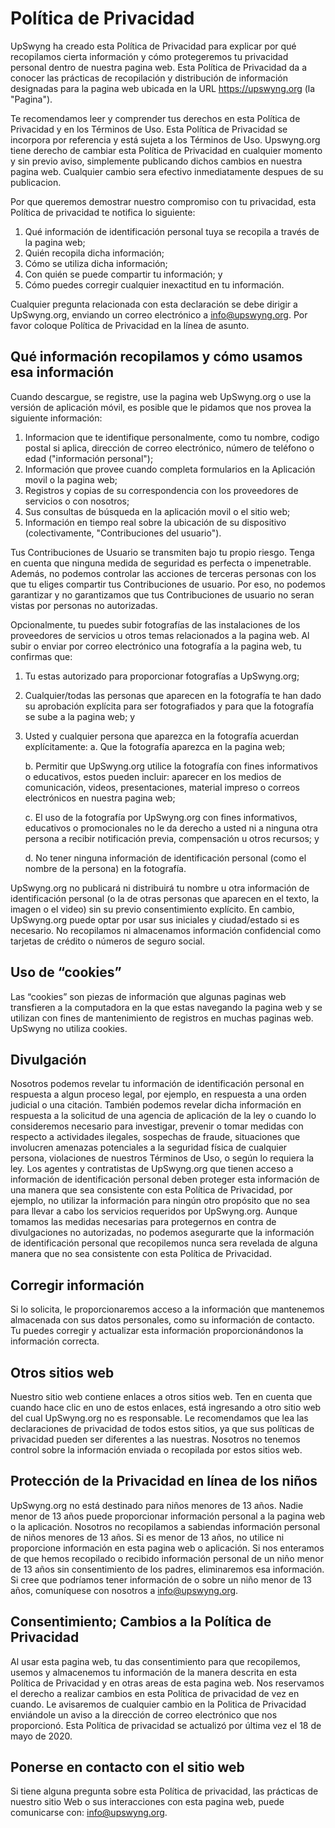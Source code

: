 # Política de Privacidad

UpSwyng ha creado esta Política de Privacidad para explicar por qué recopilamos cierta información y cómo protegeremos tu privacidad personal dentro de nuestra pagina web. Esta Política de Privacidad da a conocer las prácticas de recopilación y distribución de información designadas para la pagina web ubicada en la URL https://upswyng.org (la "Pagina").

Te recomendamos leer y comprender tus derechos en esta Política de Privacidad y en los Términos de Uso. Esta Política de Privacidad se incorpora por referencia y está sujeta a los Términos de Uso. Upswyng.org tiene derecho de cambiar esta Política de Privacidad en cualquier momento y sin previo aviso, simplemente publicando dichos cambios en nuestra pagina web. Cualquier cambio sera efectivo inmediatamente despues de su publicacion.

Por que queremos demostrar nuestro compromiso con tu privacidad, esta Política de privacidad te notifica lo siguiente:

1. Qué información de identificación personal tuya se recopila a través de la pagina web;
2. Quién recopila dicha información;
3. Cómo se utiliza dicha información;
4. Con quién se puede compartir tu información; y
5. Cómo puedes corregir cualquier inexactitud en tu información.

Cualquier pregunta relacionada con esta declaración se debe dirigir a UpSwyng.org, enviando un correo electrónico a info@upswyng.org. Por favor coloque Política de Privacidad en la línea de asunto.

## Qué información recopilamos y cómo usamos esa información

Cuando descargue, se registre, use la pagina web UpSwyng.org o use la versión de aplicación móvil, es posible que le pidamos que nos provea la siguiente información:

1. Informacion que te identifique personalmente, como tu nombre, codigo postal si aplica, dirección de correo electrónico, número de teléfono o edad ("información personal");
2. Información que provee cuando completa formularios en la Aplicación movil o la pagina web;
3. Registros y copias de su correspondencia con los proveedores de servicios o con nosotros;
4. Sus consultas de búsqueda en la aplicación movil o el sitio web;
5. Información en tiempo real sobre la ubicación de su dispositivo (colectivamente, "Contribuciones del usuario").

Tus Contribuciones de Usuario se transmiten bajo tu propio riesgo. Tenga en cuenta que ninguna medida de seguridad es perfecta o impenetrable. Además, no podemos controlar las acciones de terceras personas con los que tu eliges compartir tus Contribuciones de usuario. Por eso, no podemos garantizar y no garantizamos que tus Contribuciones de usuario no seran vistas por personas no autorizadas.

Opcionalmente, tu puedes subir fotografías de las instalaciones de los proveedores de servicios u otros temas relacionados a la pagina web. Al subir o enviar por correo electrónico una fotografía a la pagina web, tu confirmas que:

1. Tu estas autorizado para proporcionar fotografías a UpSwyng.org;
2. Cualquier/todas las personas que aparecen en la fotografía te han dado su aprobación explícita para ser fotografiados y para que la fotografía se sube a la pagina web; y
3. Usted y cualquier persona que aparezca en la fotografía acuerdan explícitamente:
    a. Que la fotografía aparezca en la pagina web;
    
    b. Permitir que UpSwyng.org utilice la fotografía con fines informativos o educativos, estos pueden incluir: aparecer en los medios de comunicación, videos, presentaciones, material impreso o correos electrónicos en nuestra pagina web;

    c. El uso de la fotografía por UpSwyng.org con fines informativos, educativos o promocionales no le da derecho a usted ni a ninguna otra persona a recibir notificación previa, compensación u otros recursos; y

    d. No tener ninguna información de identificación personal (como el nombre de la persona) en la fotografía.

UpSwyng.org no publicará ni distribuirá tu nombre u otra información de identificación personal (o la de otras personas que aparecen en el texto, la imagen o el video) sin su previo consentimiento explícito. En cambio, UpSwyng.org puede optar por usar sus iniciales y ciudad/estado si es necesario. No recopilamos ni almacenamos información confidencial como tarjetas de crédito o números de seguro social.

## Uso de “cookies”

Las “cookies” son piezas de información que algunas paginas web transfieren a la computadora en la que estas navegando la pagina web y se utilizan con fines de mantenimiento de registros en muchas paginas web. UpSwyng no utiliza cookies.

## Divulgación 

Nosotros podemos revelar tu información de identificación personal en respuesta a algun proceso legal, por ejemplo, en respuesta a una orden judicial o una citación. También podemos revelar dicha información en respuesta a la solicitud de una agencia de aplicación de la ley o cuando lo consideremos necesario para investigar, prevenir o tomar medidas con respecto a actividades ilegales, sospechas de fraude, situaciones que involucren amenazas potenciales a la seguridad física de cualquier persona, violaciones de nuestros Términos de Uso, o según lo requiera la ley. Los agentes y contratistas de UpSwyng.org que tienen acceso a información de identificación personal deben proteger esta información de una manera que sea consistente con esta Política de Privacidad, por ejemplo, no utilizar la información para ningún otro propósito que no sea para llevar a cabo los servicios requeridos por UpSwyng.org. Aunque tomamos las medidas necesarias para protegernos en contra de divulgaciones no autorizadas, no podemos asegurarte que la información de identificación personal que recopilemos nunca sera revelada de alguna manera que no sea consistente con esta Política de Privacidad.

## Corregir información

Si lo solicita, le proporcionaremos acceso a la información que mantenemos almacenada con sus datos personales, como su información de contacto. Tu puedes corregir y actualizar esta información proporcionándonos la información correcta.

## Otros sitios web

Nuestro sitio web contiene enlaces a otros sitios web. Ten en cuenta que cuando hace clic en uno de estos enlaces, está ingresando a otro sitio web del cual UpSwyng.org no es responsable. Le recomendamos que lea las declaraciones de privacidad de todos estos sitios, ya que sus políticas de privacidad pueden ser diferentes a las nuestras. Nosotros no tenemos control sobre la información enviada o recopilada por estos sitios web.

## Protección de la Privacidad en línea de los niños

UpSwyng.org no está destinado para niños menores de 13 años. Nadie menor de 13 años puede proporcionar información personal a la pagina web o la aplicación. Nosotros no recopilamos a sabiendas información personal de niños menores de 13 años. Si es menor de 13 años, no utilice ni proporcione información en esta pagina web o aplicación. Si nos enteramos de que hemos recopilado o recibido información personal de un niño menor de 13 años sin consentimiento de los padres, eliminaremos esa información. Si cree que podríamos tener información de o sobre un niño menor de 13 años, comuníquese con nosotros a info@upswyng.org.

## Consentimiento; Cambios a la Política de Privacidad

Al usar esta pagina web, tu das consentimiento para que recopilemos, usemos y almacenemos tu información de la manera descrita en esta Política de Privacidad y en otras areas de esta pagina web. Nos reservamos el derecho a realizar cambios en esta Política de privacidad de vez en cuando. Le avisaremos de cualquier cambio en la Politica de Privacidad enviándole un aviso a la dirección de correo electrónico que nos proporcionó. Esta Política de privacidad se actualizó por última vez el 18 de mayo de 2020.

## Ponerse en contacto con el sitio web

Si tiene alguna pregunta sobre esta Política de privacidad, las prácticas de nuestro sitio Web o sus interacciones con esta pagina web, puede comunicarse con: info@upswyng.org.
